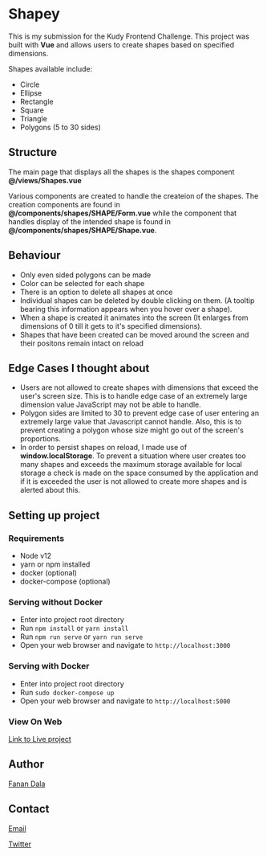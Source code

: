# Shapey
This is my submission for the Kudy Frontend Challenge. This project was built with **Vue** and allows users to create shapes based on specified dimensions.

Shapes available include: 
- Circle
- Ellipse
- Rectangle
- Square
- Triangle
- Polygons (5 to 30 sides)

## Structure
The main page that displays all the shapes is the shapes component **@/views/Shapes.vue**

Various components are created to handle the createion of the shapes. The creation components are found in **@/components/shapes/SHAPE/Form.vue** while the component that handles display of the intended shape is found in  **@/components/shapes/SHAPE/Shape.vue**.

## Behaviour
- Only even sided polygons can be made
- Color can be selected for each shape
- There is an option to delete all shapes at once
- Individual shapes can be deleted by double clicking on them. (A tooltip bearing this information appears when you hover over a shape).
- When a shape is created it animates into the screen (It enlarges from dimensions of 0 till it gets to it's specified dimensions).
- Shapes that have been created can be moved around the screen and their positons remain intact on reload

## Edge Cases I thought about
- Users are not allowed to create shapes with dimensions that exceed the user's screen size. This is to handle edge case of an extremely large dimension value JavaScript may not be able to handle.
- Polygon sides are limited to 30 to prevent edge case of user entering an extremely large value that Javascript cannot handle. Also, this is to prevent creating a polygon whose size might go out of the screen's proportions.
- In order to persist shapes on reload, I made use of **window.localStorage**. To prevent a situation where user creates too many shapes and exceeds the maximum storage available for local storage a check is made on the space consumed by the application and if it is exceeded the user is not allowed to create more shapes and is alerted about this.

## Setting up project
### Requirements
- Node v12
- yarn or npm installed
- docker (optional)
- docker-compose (optional)

### Serving without Docker
- Enter into project root directory
- Run `npm install` or `yarn install`
- Run `npm run serve` or `yarn run serve`
- Open your web browser and navigate to `http://localhost:3000`

### Serving with Docker
- Enter into project root directory
- Run `sudo docker-compose up`
- Open your web browser and navigate to `http://localhost:5000`

### View On Web
[Link to Live project](https://the-fanan.github.io/kudy-challenge-bundled/)

## Author
[Fanan Dala](https://fanandala.com)

## Contact
[Email](mailto:fanan.dala@yahoo.com)

[Twitter](https://twitter.com/the_cocoreidh)